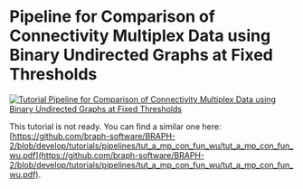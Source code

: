 # Pipeline for Comparison of Connectivity Multiplex Data using Binary Undirected Graphs at Fixed Thresholds

[![Tutorial Pipeline for Comparison of Connectivity Multiplex Data using Binary Undirected Graphs at Fixed Thresholds](https://img.shields.io/badge/PDF-Download-red?style=flat-square&logo=adobe-acrobat-reader)](tut_a_mp_con_but.pdf)

This tutorial is not ready. You can find a similar one here: [https://github.com/braph-software/BRAPH-2/blob/develop/tutorials/pipelines/tut_a_mp_con_fun_wu/tut_a_mp_con_fun_wu.pdf](https://github.com/braph-software/BRAPH-2/blob/develop/tutorials/pipelines/tut_a_mp_con_fun_wu/tut_a_mp_con_fun_wu.pdf).
